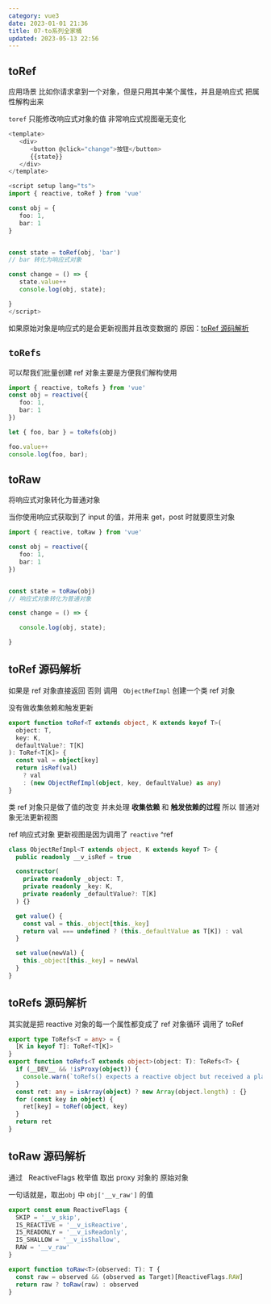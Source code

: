 ```yaml
---
category: vue3
date: 2023-01-01 21:36
title: 07-to系列全家桶
updated: 2023-05-13 22:56
---
```


## toRef

应用场景
比如你请求拿到一个对象，但是只用其中某个属性，并且是响应式
把属性解构出来

`toref` 只能修改响应式对象的值 非常响应式视图毫无变化

```ts
<template>
   <div>
      <button @click="change">按钮</button>
      {{state}}
   </div>
</template>

<script setup lang="ts">
import { reactive, toRef } from 'vue'

const obj = {
   foo: 1,
   bar: 1
}


const state = toRef(obj, 'bar')
// bar 转化为响应式对象

const change = () => {
   state.value++
   console.log(obj, state);

}
</script>
```

如果原始对象是响应式的是会更新视图并且改变数据的
原因：[toRef 源码解析](#^ref)

## `toRefs`

可以帮我们批量创建 ref 对象主要是方便我们解构使用

```ts
import { reactive, toRefs } from 'vue'
const obj = reactive({
   foo: 1,
   bar: 1
})

let { foo, bar } = toRefs(obj)

foo.value++
console.log(foo, bar);
```

## toRaw

将响应式对象转化为普通对象

当你使用响应式获取到了 input 的值，并用来 get，post 时就要原生对象

```ts
import { reactive, toRaw } from 'vue'

const obj = reactive({
   foo: 1,
   bar: 1
})


const state = toRaw(obj)
// 响应式对象转化为普通对象

const change = () => {

   console.log(obj, state);

}
```

## toRef 源码解析

如果是 ref 对象直接返回 否则 调用   `ObjectRefImpl` 创建一个类 ref 对象

没有做收集依赖和触发更新

```ts
export function toRef<T extends object, K extends keyof T>(
  object: T,
  key: K,
  defaultValue?: T[K]
): ToRef<T[K]> {
  const val = object[key]
  return isRef(val)
    ? val
    : (new ObjectRefImpl(object, key, defaultValue) as any)
}
```

类 ref 对象只是做了值的改变 并未处理 **收集依赖** 和 **触发依赖的过程** 所以 普通对象无法更新视图

ref 响应式对象 更新视图是因为调用了 `reactive`
^ref

```ts
class ObjectRefImpl<T extends object, K extends keyof T> {
  public readonly __v_isRef = true

  constructor(
    private readonly _object: T,
    private readonly _key: K,
    private readonly _defaultValue?: T[K]
  ) {}

  get value() {
    const val = this._object[this._key]
    return val === undefined ? (this._defaultValue as T[K]) : val
  }

  set value(newVal) {
    this._object[this._key] = newVal
  }
}
```

## toRefs 源码解析

其实就是把 reactive 对象的每一个属性都变成了 ref 对象循环 调用了 toRef

```ts
export type ToRefs<T = any> = {
  [K in keyof T]: ToRef<T[K]>
}
export function toRefs<T extends object>(object: T): ToRefs<T> {
  if (__DEV__ && !isProxy(object)) {
    console.warn(`toRefs() expects a reactive object but received a plain one.`)
  }
  const ret: any = isArray(object) ? new Array(object.length) : {}
  for (const key in object) {
    ret[key] = toRef(object, key)
  }
  return ret
}
```

## toRaw 源码解析

通过   ReactiveFlags 枚举值 取出 proxy 对象的 原始对象

一句话就是，取出`obj` 中 `obj['__v_raw']` 的值

```ts
export const enum ReactiveFlags {
  SKIP = '__v_skip',
  IS_REACTIVE = '__v_isReactive',
  IS_READONLY = '__v_isReadonly',
  IS_SHALLOW = '__v_isShallow',
  RAW = '__v_raw'
}

export function toRaw<T>(observed: T): T {
  const raw = observed && (observed as Target)[ReactiveFlags.RAW]
  return raw ? toRaw(raw) : observed
}
```